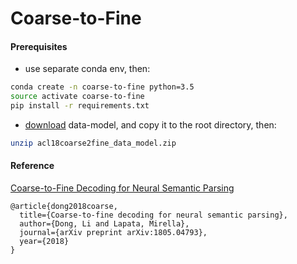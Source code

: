 # Coarse-to-Fine

#### Prerequisites

- use separate conda env, then:

```sh
conda create -n coarse-to-fine python=3.5
source activate coarse-to-fine
pip install -r requirements.txt
```

- [download](https://drive.google.com/file/d/18oMNo4yC01gwMjHcfmE-_G5qE7X5SLYt/view?usp=sharing) data-model, and copy it to the root directory, then:

```sh
unzip acl18coarse2fine_data_model.zip
```

#### Reference

[Coarse-to-Fine Decoding for Neural Semantic Parsing](http://homepages.inf.ed.ac.uk/s1478528/acl18-coarse2fine.pdf)
```
@article{dong2018coarse,
  title={Coarse-to-fine decoding for neural semantic parsing},
  author={Dong, Li and Lapata, Mirella},
  journal={arXiv preprint arXiv:1805.04793},
  year={2018}
}
```